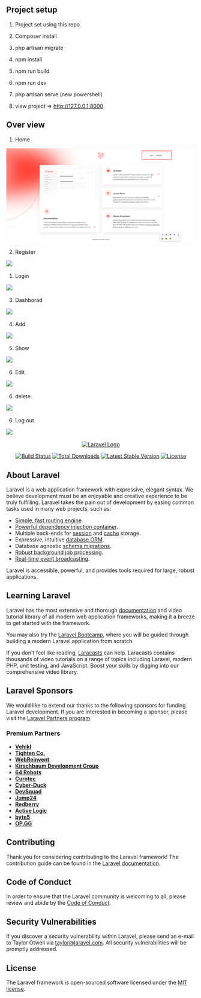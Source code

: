 ## Project setup

1) Project set using this repo

2) Composer install

3) php artisan migrate

4) npm install

5) npm run build

6) npm run dev

8) php artisan serve (new powershell)

9) view project =>  http://127.0.0.1:8000

## Over view

1) Home

<img src="https://github.com/NayakVandana/laravel_auth_profile_crud_task/blob/main/public/assets/images/image.png"> 

2) Register

<img src="https://github.com/NayakVandana/laravel_auth_profile_crud_task/blob/main/public/assets/images/image1.png"> 

1) Login
<img src="https://github.com/NayakVandana/laravel_auth_profile_crud_task/blob/main/public/assets/images/image2.png"> 

3) Dashborad 

<img src="https://github.com/NayakVandana/laravel_auth_profile_crud_task/blob/main/public/assets/images/image3.png"> 

4) Add

<img src="https://github.com/NayakVandana/laravel_auth_profile_crud_task/blob/main/public/assets/images/image4.png"> 

5) Show

<img src="https://github.com/NayakVandana/laravel_auth_profile_crud_task/blob/main/public/assets/images/image5.png"> 

6) Edit

<img src="https://github.com/NayakVandana/laravel_auth_profile_crud_task/blob/main/public/assets/images/image6.png"> 

6) delete

<img src="https://github.com/NayakVandana/laravel_auth_profile_crud_task/blob/main/public/assets/images/image9.png"> 

6) Log out

<img src="https://github.com/NayakVandana/laravel_auth_profile_crud_task/blob/main/public/assets/images/image7.png"> 



<p align="center"><a href="https://laravel.com" target="_blank"><img src="https://raw.githubusercontent.com/laravel/art/master/logo-lockup/5%20SVG/2%20CMYK/1%20Full%20Color/laravel-logolockup-cmyk-red.svg" width="400" alt="Laravel Logo"></a></p>

<p align="center">
<a href="https://github.com/laravel/framework/actions"><img src="https://github.com/laravel/framework/workflows/tests/badge.svg" alt="Build Status"></a>
<a href="https://packagist.org/packages/laravel/framework"><img src="https://img.shields.io/packagist/dt/laravel/framework" alt="Total Downloads"></a>
<a href="https://packagist.org/packages/laravel/framework"><img src="https://img.shields.io/packagist/v/laravel/framework" alt="Latest Stable Version"></a>
<a href="https://packagist.org/packages/laravel/framework"><img src="https://img.shields.io/packagist/l/laravel/framework" alt="License"></a>
</p>

## About Laravel

Laravel is a web application framework with expressive, elegant syntax. We believe development must be an enjoyable and creative experience to be truly fulfilling. Laravel takes the pain out of development by easing common tasks used in many web projects, such as:

- [Simple, fast routing engine](https://laravel.com/docs/routing).
- [Powerful dependency injection container](https://laravel.com/docs/container).
- Multiple back-ends for [session](https://laravel.com/docs/session) and [cache](https://laravel.com/docs/cache) storage.
- Expressive, intuitive [database ORM](https://laravel.com/docs/eloquent).
- Database agnostic [schema migrations](https://laravel.com/docs/migrations).
- [Robust background job processing](https://laravel.com/docs/queues).
- [Real-time event broadcasting](https://laravel.com/docs/broadcasting).

Laravel is accessible, powerful, and provides tools required for large, robust applications.

## Learning Laravel

Laravel has the most extensive and thorough [documentation](https://laravel.com/docs) and video tutorial library of all modern web application frameworks, making it a breeze to get started with the framework.

You may also try the [Laravel Bootcamp](https://bootcamp.laravel.com), where you will be guided through building a modern Laravel application from scratch.

If you don't feel like reading, [Laracasts](https://laracasts.com) can help. Laracasts contains thousands of video tutorials on a range of topics including Laravel, modern PHP, unit testing, and JavaScript. Boost your skills by digging into our comprehensive video library.

## Laravel Sponsors

We would like to extend our thanks to the following sponsors for funding Laravel development. If you are interested in becoming a sponsor, please visit the [Laravel Partners program](https://partners.laravel.com).

### Premium Partners

- **[Vehikl](https://vehikl.com/)**
- **[Tighten Co.](https://tighten.co)**
- **[WebReinvent](https://webreinvent.com/)**
- **[Kirschbaum Development Group](https://kirschbaumdevelopment.com)**
- **[64 Robots](https://64robots.com)**
- **[Curotec](https://www.curotec.com/services/technologies/laravel/)**
- **[Cyber-Duck](https://cyber-duck.co.uk)**
- **[DevSquad](https://devsquad.com/hire-laravel-developers)**
- **[Jump24](https://jump24.co.uk)**
- **[Redberry](https://redberry.international/laravel/)**
- **[Active Logic](https://activelogic.com)**
- **[byte5](https://byte5.de)**
- **[OP.GG](https://op.gg)**

## Contributing

Thank you for considering contributing to the Laravel framework! The contribution guide can be found in the [Laravel documentation](https://laravel.com/docs/contributions).

## Code of Conduct

In order to ensure that the Laravel community is welcoming to all, please review and abide by the [Code of Conduct](https://laravel.com/docs/contributions#code-of-conduct).

## Security Vulnerabilities

If you discover a security vulnerability within Laravel, please send an e-mail to Taylor Otwell via [taylor@laravel.com](mailto:taylor@laravel.com). All security vulnerabilities will be promptly addressed.

## License

The Laravel framework is open-sourced software licensed under the [MIT license](https://opensource.org/licenses/MIT).
